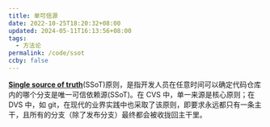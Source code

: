 ```yaml
---
title: 单可信源
date: 2022-10-25T18:20:32+08:00
updated: 2024-05-11T16:13:56+08:00
tags:
  - 方法论
permalink: /code/ssot
ccby: false
---
```


**[Single source of truth](https://link.zhihu.com/?target=https%3A//en.wikipedia.org/wiki/Single_source_of_truth)**(SSoT)原则，是指开发人员在任意时间可以确定代码仓库内的哪个分支是唯一可信依赖源(SSoT)。在 CVS 中，单一来源是核心原则；在 DVS 中，如 git，在现代的业界实践中也采取了该原则，即要求永远都只有一条主干，且所有的分支（除了发布分支）最终都会被收拢回主干里。
